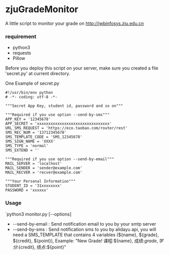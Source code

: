 # zjuGradeMonitor
A little script to monitor your grade on http://jwbinfosys.zju.edu.cn

### requirement
 - python3
 - requests
 - Pillow


Before you deploy this script on your server, make sure you created a file 'secret.py' at current directory.

One Example of secret.py
```
#!/usr/bin/env python
# -*- coding: utf-8 -*-

"""Secret App Key, student id, password and so on"""

"""Required if you use option --send-by-sms"""
APP_KEY = '12345678'
APP_SECRET = 'xxxxxxxxxxxxxxxxxxxxxxxxxxxxxxxx'
URL_SMS_REQUEST = 'https://eco.taobao.com/router/rest'
SMS_REC_NUM = '13712345678'
SMS_TEMPLATE_CODE = 'SMS_12345678'
SMS_SIGN_NAME = 'XXXX'
SMS_TYPE = 'normal'
SMS_EXTEND = ''

"""Required if you use option --send-by-email"""
MAIL_SERVER = 'localhost'
MAIL_SENDER = 'sender@example.com'
MAIL_RECVER = 'recver@example.com'

"""Your Personal Information"""
STUDENT_ID = '31xxxxxxxx'
PASSWORD = 'xxxxxx'

```

### Usage
`python3 monitor.py [--options]

 - --send-by-email : Send notification email to you by your smtp server
 - --send-by-sms : Send notification sms to you by alidayu api, you will need a SMS_TEMPLATE that contains 4 variables (${name}, ${grade}, ${credit}, ${point}), Example: "New Grade! 课程:${name}, 成绩:${grade}, 学分:${credit}, 绩点:${point}"